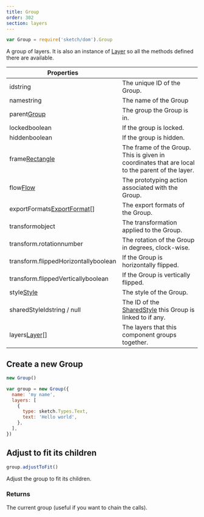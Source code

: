 ```yaml
---
title: Group
order: 302
section: layers
---
```


```javascript
var Group = require('sketch/dom').Group
```

A group of layers. It is also an instance of [Layer](#layer) so all the methods defined there are available.

| Properties                                                                 |                                                                                                 |
| -------------------------------------------------------------------------- | ----------------------------------------------------------------------------------------------- |
| id<span class="arg-type">string</span>                                     | The unique ID of the Group.                                                                     |
| name<span class="arg-type">string</span>                                   | The name of the Group                                                                           |
| parent<span class="arg-type">[Group](#group)</span>                        | The group the Group is in.                                                                      |
| locked<span class="arg-type">boolean</span>                                | If the group is locked.                                                                         |
| hidden<span class="arg-type">boolean</span>                                | If the group is hidden.                                                                         |
| frame<span class="arg-type">[Rectangle](#rectangle)</span>                 | The frame of the Group. This is given in coordinates that are local to the parent of the layer. |
| flow<span class="arg-type">[Flow](#flow)</span>                            | The prototyping action associated with the Group.                                               |
| exportFormats<span class="arg-type">[ExportFormat](#exportformat)[]</span> | The export formats of the Group.                                                                |
| transform<span class="arg-type">object</span>                              | The transformation applied to the Group.                                                        |
| transform.rotation<span class="arg-type">number</span>                     | The rotation of the Group in degrees, clock-wise.                                               |
| transform.flippedHorizontally<span class="arg-type">boolean</span>         | If the Group is horizontally flipped.                                                           |
| transform.flippedVertically<span class="arg-type">boolean</span>           | If the Group is vertically flipped.                                                             |
| style<span class="arg-type">[Style](#style)</span>                         | The style of the Group.                                                                         |
| sharedStyleId<span class="arg-type">string / null</span>                   | The ID of the [SharedStyle](#shared-style) this Group is linked to if any.                       |
| layers<span class="arg-type">[Layer](#layer)[]</span>                      | The layers that this component groups together.                                                 |

## Create a new Group

```javascript
new Group()
```

```javascript
var group = new Group({
  name: 'my name',
  layers: [
    {
      type: sketch.Types.Text,
      text: 'Hello world',
    },
  ],
})
```

## Adjust to fit its children

```javascript
group.adjustToFit()
```

Adjust the group to fit its children.

### Returns

The current group (useful if you want to chain the calls).
